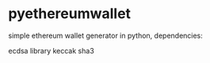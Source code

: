 # pyethereumwallet

simple ethereum wallet generator in python,
dependencies:

ecdsa library
keccak sha3
